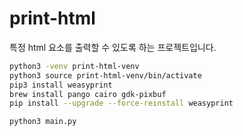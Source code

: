 # print-html

특정 html 요소를 출력할 수 있도록 하는 프로젝트입니다.

```sh
python3 -venv print-html-venv
python3 source print-html-venv/bin/activate
pip3 install weasyprint
brew install pango cairo gdk-pixbuf
pip install --upgrade --force-reinstall weasyprint
```

```sh
python3 main.py
```
